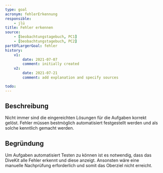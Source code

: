 ```yaml
---
type: goal
acronym: fehlerErkennung
responsible: 
    - jlü
title: Fehler erkennen
source: 
    - [beobachtungstagebuch, PC1]
    - [beobachtungstagebuch, PC2]
partOfLargerGoal: fehler
history:
    v1:
        date: 2021-07-07
        comment: initially created
    v2: 
        date: 2021-07-21
        comment: add explanation and specify sources

todo:
---
```


## Beschreibung

Nicht immer sind die eingereichten Lösungen für die Aufgaben korrekt gelöst. Fehler müssen bestmöglich automatisiert festgestellt werden und als solche kenntlich gemacht 
werden.

## Begründung

Um Aufgaben automatisiert Testen zu können ist es notwendig, dass das DiveKit alle Fehler erkennt und diese anzeigt. Ansonsten wäre eine manuelle Nachprüfung 
erforderlich und somit das Oberziel nicht erreicht.
